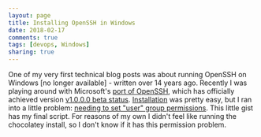 ```yaml
---
layout: page
title: Installing OpenSSH in Windows
date: 2018-02-17
comments: true
tags: [devops, Windows]
sharing: true
---
```


One of my very first technical blog posts was about running OpenSSH on Windows
[no longer available] - written over 14 years ago. Recently I was playing around
with Microsoft's [port of OpenSSH](https://github.com/PowerShell/Win32-OpenSSH),
which has officially achieved version [v1.0.0.0 beta
status](https://github.com/PowerShell/Win32-OpenSSH/releases/tag/v1.0.0.0).
[Installation](https://github.com/PowerShell/Win32-OpenSSH/wiki/Install-Win32-OpenSSH)
was pretty easy, but I ran into a little problem: [needing to set "user" group
permissions](https://github.com/PowerShell/Win32-OpenSSH/issues/1035). This
little gist has my final script. For reasons of my own I didn't feel like
running the chocolatey install, so I don't know if it has this permission
problem.

<script src="https://gist.github.com/stephenfuqua/46332c46741d94dc216e1332b437012c.js"></script>

